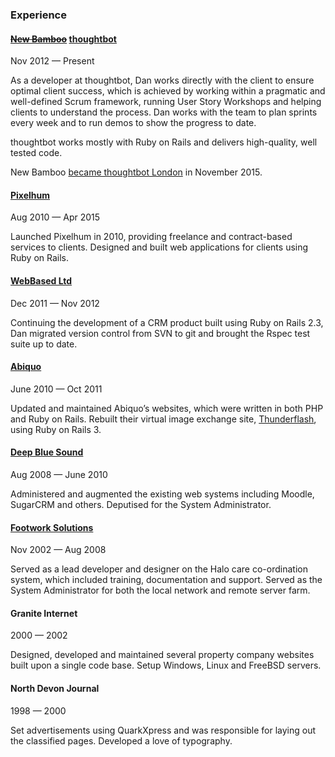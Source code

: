 ### Experience

#### <del>[New Bamboo](http://www.new-bamboo.co.uk)</del> [thoughtbot](https://thoughtbot.com)

Nov 2012 &mdash; Present

As a developer at thoughtbot, Dan works directly with the client to ensure optimal client success, which is achieved by working within a pragmatic and well-defined Scrum framework, running User Story Workshops and helping clients to understand the process. Dan works with the team to plan sprints every week and to run demos to show the progress to date.

thoughtbot works mostly with Ruby on Rails and delivers high-quality, well tested code.

New Bamboo [became thoughtbot London](https://www.new-bamboo.co.uk/blog/2015/11/24/new-bamboo-joins-thoughtbot/) in November 2015.

#### [Pixelhum](http://pixelhum.com)

Aug 2010 &mdash; Apr 2015

Launched Pixelhum in 2010, providing freelance and contract-based services to clients. Designed and built web applications for clients using Ruby on Rails.

#### [WebBased Ltd](http://www.webbased.co.uk/webbased)

Dec 2011 &mdash; Nov 2012

Continuing the development of a CRM product built using Ruby on Rails 2.3, Dan migrated version control from SVN to git and brought the Rspec test suite up to date.

#### [Abiquo](http://web.archive.org/web/20111005142120/http://www.abiquo.com/)

June 2010 &mdash; Oct 2011

Updated and maintained Abiquo’s websites, which were written in both PHP and Ruby on Rails. Rebuilt their virtual image exchange site, [Thunderflash](http://web.archive.org/web/20110829022630/http://thunderflash.com/), using Ruby on Rails 3.

#### [Deep Blue Sound](http://dbsmusic.co.uk)

Aug 2008 &mdash; June 2010

Administered and augmented the existing web systems including Moodle, SugarCRM and others. Deputised for the System Administrator.

#### [Footwork Solutions](http://web.archive.org/web/20081016050612/http://www.footworksolutions.co.uk/)

Nov 2002 &mdash; Aug 2008

Served as a lead developer and designer on the Halo care co-ordination system, which included training, documentation and support. Served as the System Administrator for both the local network and remote server farm.

#### Granite Internet

2000 &mdash; 2002

Designed, developed and maintained several property company websites built upon a single code base. Setup Windows, Linux and FreeBSD servers.

#### North Devon Journal

1998 &mdash; 2000

Set advertisements using QuarkXpress and was responsible for laying out the classified pages. Developed a love of typography.
